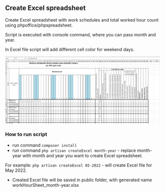 ## Create Excel spreadsheet 
Create Excel spreadsheet with work schedules and total worked hour count using phpoffice/phpspreadsheet.

Script is executed with console command, where you can pass month and year.

In Excel file script will add different cell color for weekend days.

![Excel spreadsheet](public/workingSheet.jpg?raw=true "Excel spreadsheet")

### How to run script

* run command `composer install`
* run command `php artisan createExcel month-year` - replace month-year with month and year you want to create Excel spreadsheet.

For example: `php artisan createExcel 05-2022` - will create Excel file for May 2022.
* Created Excel file will be saved in public folder, with generated name workHourSheet_month-year.xlsx 
